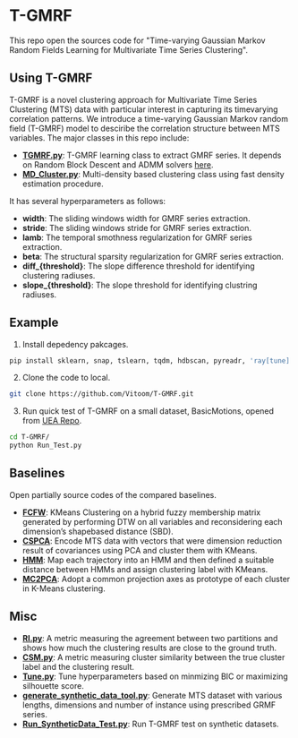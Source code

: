 # T-GMRF

This repo open the sources code for "Time-varying Gaussian Markov Random Fields Learning for Multivariate Time Series Clustering".

## Using T-GMRF

T-GMRF is a novel clustering approach for Multivariate Time Series Clustering (MTS) data with particular interest in capturing its timevarying correlation patterns. We introduce a time-varying Gaussian Markov random field (T-GMRF) model to desciribe the correlation structure between MTS variables. The major classes in this repo include:

+ [**TGMRF.py**](https://github.com/Vitoom/T-GMRF/blob/main/TGMRF.py): T-GMRF learning class to extract GMRF series. It depends on Random Block Descent and ADMM solvers [here](https://github.com/Vitoom/T-GMRF/tree/main/Solver).
+ [**MD_Cluster.py**](https://github.com/Vitoom/T-GMRF/blob/main/MD_Cluster.py): Multi-density based clustering class using fast density estimation procedure.

It has several hyperparameters as follows:

+ **width**: The sliding windows width for GMRF series extraction.
+ **stride**: The sliding windows stride for GMRF series extraction.
+ **lamb**: The temporal smothness regularization for GMRF series extraction.
+ **beta**: The structural sparsity regularization for GMRF series extraction.
+ **diff_{threshold}**: The slope difference threshold for identifying clustering radiuses.
+ **slope_{threshold}**: The slope threshold for identifying clustring radiuses.

## Example

1. Install depedency pakcages.
```bash
pip install sklearn, snap, tslearn, tqdm, hdbscan, pyreadr, 'ray[tune]'
```

2. Clone the code to local.
```bash
git clone https://github.com/Vitoom/T-GMRF.git
```

3. Run quick test of T-GMRF on a small dataset, BasicMotions, opened from [UEA Repo](http://www.timeseriesclassification.com/dataset.php).
```bash
cd T-GMRF/
python Run_Test.py
```

## Baselines

Open partially source codes of the compared baselines.

+ [**FCFW**](https://github.com/Vitoom/T-GMRF/tree/main/Baselines/FCFW): KMeans Clustering on a hybrid fuzzy membership matrix generated by performing DTW on all variables and reconsidering each dimension’s shapebased distance (SBD). 
+ [**CSPCA**](https://github.com/Vitoom/T-GMRF/tree/main/Baselines/CSPCA): Encode MTS data with vectors that were dimension reduction result of covariances using PCA and cluster them with KMeans.
+ [**HMM**](https://github.com/Vitoom/T-GMRF/tree/main/Baselines/HMM): Map each trajectory into an HMM and then defined a suitable distance between HMMs and assign clustering label with  KMeans.
+ [**MC2PCA**](https://github.com/Vitoom/T-GMRF/tree/main/Baselines/MC2PCA): Adopt a common projection axes as prototype of each cluster in K-Means clustering.

## Misc

+ [**RI.py**](https://github.com/Vitoom/T-GMRF/blob/main/Measures/RI.py): A metric measuring the agreement between two partitions and shows how much the clustering results are close to the ground truth.
+ [**CSM.py**](https://github.com/Vitoom/T-GMRF/blob/main/Measures/CSM.py): A metric measuring cluster similarity between the true cluster label and the clustering result.
+ [**Tune.py**](https://github.com/Vitoom/T-GMRF/blob/main/Tune.py): Tune hyperparameters based on minmizing BIC or maximizing silhouette score.
+ [**generate_synthetic_data_tool.py**](https://github.com/Vitoom/T-GMRF/blob/main/Tools/generate_synthetic_data_tool.py): Generate MTS dataset with various lengths, dimensions and number of instance using prescribed GRMF series.
+ [**Run_SyntheticData_Test.py**](https://github.com/Vitoom/T-GMRF/blob/main/Run_SyntheticData_Test.py): Run T-GMRF test on synthetic datasets.
